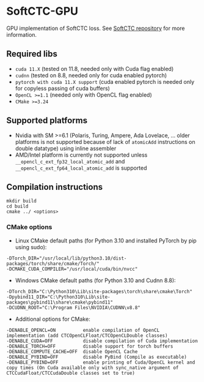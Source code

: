 # SoftCTC-GPU
GPU implementation of SoftCTC loss. See [SoftCTC repository](https://github.com/DCGM/SoftCTC) for more information. 

## Required libs
- ```cuda 11.X``` (tested on 11.8, needed only with Cuda flag enabled)
- ```cudnn``` (tested on 8.8, needed only for cuda enabled pytorch)
- ```pytorch with cuda 11.X support``` (cuda enabled pytorch is needed only for copyless passing of cuda buffers)
- ```OpenCL >=1.1``` (needed only with OpenCL flag enabled)
- ```CMake >=3.24```

## Supported platforms
- Nvidia with SM >=6.1 (Polaris, Turing, Ampere, Ada Lovelace, ... older platforms is not supported because of lack of ```atomicAdd``` instructions on double datatype) using inline assembler
- AMD/Intel platform is currently not supported unless ```__opencl_c_ext_fp32_local_atomic_add``` and ```__opencl_c_ext_fp64_local_atomic_add``` is supported

## Compilation instructions
```shell
mkdir build
cd build
cmake ../ <options>
``` 

### CMake options

- Linux CMake default paths (for Python 3.10 and installed PyTorch by pip using sudo):
```shell
-DTorch_DIR="/usr/local/lib/python3.10/dist-packages/torch/share/cmake/Torch/" 
-DCMAKE_CUDA_COMPILER="/usr/local/cuda/bin/nvcc"
```

- Windows CMake default paths (for Python 3.10 and Cudnn 8.8):
```shell
-DTorch_DIR="C:\Python310\Lib\site-packages\torch\share\cmake\Torch" 
-Dpybind11_DIR="C:\Python310\Lib\site-packages\pybind11\share\cmake\pybind11" 
-DCUDNN_ROOT="C:\Program Files\NVIDIA\CUDNN\v8.8"
```
- Additional options for CMake:
```shell
-DENABLE_OPENCL=ON          enable compilation of OpenCL implementation (add CTCOpenCLFloat/CTCOpenCLDouble classes)
-DENABLE_CUDA=OFF           disable compilation of Cuda implementation
-DENABLE_TORCH=OFF          disable support for torch buffers
-DENABLE_COMPUTE_CACHE=OFF  disable OpenCL Cache
-DENABLE_PYBIND=OFF         disable PyBind (Compile as executable)
-DENABLE_PYBIND=OFF         enable printing of Cuda/OpenCL kernel and copy times (On Cuda available only with sync_native argument of CTCCudaFloat/CTCCudaDouble classes set to true)
 ```
